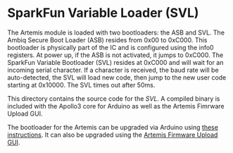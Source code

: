 SparkFun Variable Loader (SVL)
==========================

The Artemis module is loaded with two bootloaders: the ASB and SVL. The Ambiq Secure Boot Loader (ASB) resides from 0x00 to 0xC000. This bootloader is physically part of the IC and is configured using the info0 registers. At power up, if the ASB is not activated, it jumps to 0xC000. The SparkFun Variable Bootloader (SVL) resides at 0xC000 and will wait for an incoming serial character. If a character is received, the baud rate will be auto-detected, the SVL will load new code, then jump to the new user code starting at 0x10000. The SVL times out after 50ms.

This directory contains the source code for the *SVL*. A compiled binary is included with the Apollo3 core for Arduino as well as the Artemis Fimrware Upload GUI.

The bootloader for the Artemis can be upgraded via Arduino using [these instructions](https://learn.sparkfun.com/tutorials/designing-with-the-sparkfun-artemis/all#troubleshooting). It can also be upgraded using the [Artemis Firmware Upload GUI](https://github.com/sparkfun/Artemis-Firmware-Upload-GUI).
